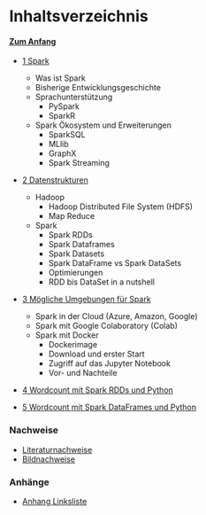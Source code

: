 # Inhaltsverzeichnis 

#### [Zum Anfang](README.md "zur Startseite")

* [1 Spark](01_Spark_Umfeld.md "zum Kapitel")
    * Was ist Spark
    * Bisherige Entwicklungsgeschichte
    * Sprachunterstützung
      * PySpark
      * SparkR
    * Spark Ökosystem und Erweiterungen
      * SparkSQL
      * MLlib
      * GraphX
      * Spark Streaming 

* [2 Datenstrukturen](02_Datenstrukturen.md "zum Kapitel")
    * Hadoop
      * Hadoop Distributed File System (HDFS)
      * Map Reduce
    * Spark
      * Spark RDDs
      * Spark Dataframes 
      * Spark Datasets
      * Spark DataFrame vs Spark DataSets
      * Optimierungen
      * RDD bis DataSet in a nutshell

* [3 Mögliche Umgebungen für Spark](03_Mögliche_Umgebungen_für_Spark.md "zum Kapitel")
    * Spark in der Cloud (Azure, Amazon, Google)
    * Spark mit Google Colaboratory (Colab)
    * Spark mit Docker
        * Dockerimage
        * Download und erster Start
        * Zugriff auf das Jupyter Notebook
        * Vor- und Nachteile
  
* [4 Wordcount mit Spark RDDs und Python](04_Wordcount_mit_Spark_RDDs_und_Python.md "zum Kapitel")

* [5 Wordcount mit Spark DataFrames und Python](05_Wordcount_mit_Spark_DataFrames_und_Python.md "zum Kapitel")

### Nachweise

* [Literaturnachweise](90_Literaturnachweise.md "zum Kapitel")
* [Bildnachweise](91_Bildnachweise.md "zum Kapitel")

### Anhänge

* [Anhang Linksliste](Anhang_Linkliste.md "zum Kapitel")
